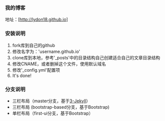 ### 我的博客

地址：[http://lydon18.github.io]

### 安装说明

1. fork库到自己的github
2. 修改名字为：'username.github.io'
3. clone库到本地，参考'_posts'中的目录结构自己创建适合自己的文章目录结构
4. 修改CNAME，或者删掉这个文件，使用默认域名
5. 修改'_config.yml'配置项
6. It's done!

### 分支说明

- 三栏布局（master分支，基于[3-Jekyll](https://github.com/P233/3-Jekyll)）
- 三栏布局 (bootstrap-based分支，基于Bootstrap)
- 单栏布局（first-ui分支，基于Bootstrap）